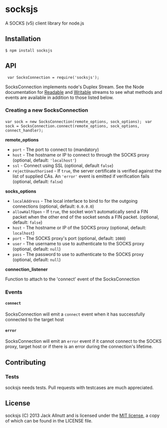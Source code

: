 socksjs
=======

A SOCKS (v5) client library for node.js

## Installation ##

`` $ npm install socksjs ``

## API ##

`` var SocksConnection = require('socksjs');``

SocksConnection implements node's Duplex Stream. See the Node documentation for [Readable](http://nodejs.org/api/stream.html#stream_class_stream_readable) and [Writable](http://nodejs.org/api/stream.html#stream_class_stream_writable) streams to see what methods and events are available in addition to those listed below.

### Creating a new SocksConnection ###
`` var sock = new SocksConnection(remote_options, sock_options); ``
`` var sock = SocksConnection.connect(remote_options, sock_options, connect_handler);``

**remote_options**
* ``port`` - The port to connect to (mandatory)
* ``host`` - The hostname or IP to connect to through the SOCKS proxy (optional, default: ``'localhost'``)
* ``ssl`` - Connect using SSL (optional, default ``false``)
* ``rejectUnauthorised`` - If ``true``, the server certificate is verified against the list of supplied CAs. An ``'error'`` event is emitted if verification fails (optional, default: ``false``)

**socks_options**
* ``localAddress`` - The local interface to bind to for the outgoing connections (optional, default: ``0.0.0.0``)
* ``allowHalfOpen`` -  If ``true``, the socket won't automatically send a FIN packet when the other end of the socket sends a FIN packet. (optional, default: ``false``)
* ``host`` - The hostname or IP of the SOCKS proxy (optional, default: ``localhost``)
* ``port`` - The SOCKS proxy's port (optional, default: ``1080``)
* ``user`` - The username to use to authenticate to the SOCKS proxy (optional, default: ``null``)
* ``pass`` - The password to use to authenticate to the SOCKS proxy (optional, default: ``null``)

**connection_listener**

Function to attach to the 'connect' event of the SocksConnection

### Events ###
#### ``connect`` ####
SocksConnection will emit a ``connect`` event when it has successfully connected to the target host

#### ``error`` ####
SocksConnection will emit an ``error`` event if it cannot connect to the SOCKS proxy, target host or if there is an error during the connection's lifetime.

## Contributing ##
### Tests ###
socksjs needs tests. Pull requests with testcases are much appreciated.

## License ##
socksjs (C) 2013 Jack Allnutt and is licensed under the [MIT license](http://opensource.org/licenses/MIT), a copy of which can be found in the LICENSE file.